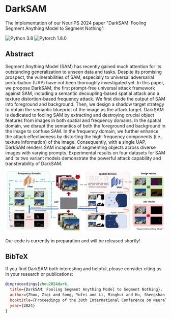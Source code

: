 # DarkSAM

The implementation of our NeurIPS 2024 paper "DarkSAM: Fooling Segment Anything Model to Segment Nothing".


![Python 3.8](https://img.shields.io/badge/python-3.8-green.svg?style=plastic)
![Pytorch 1.8.0](https://img.shields.io/badge/pytorch-1.8.0-red.svg?style=plastic)


## Abstract

Segment Anything Model (SAM) has recently gained much attention for its outstanding generalization to unseen data and tasks. Despite its promising prospect, the vulnerabilities of SAM, especially to universal adversarial perturbation (UAP) have not been thoroughly investigated yet. In this paper, we propose DarkSAM, the first prompt-free universal attack framework against SAM, including a semantic decoupling-based spatial attack and a texture distortion-based frequency attack. We first divide the output of SAM into foreground and background. Then, we design a shadow target strategy to obtain the semantic blueprint of the image as the attack target. DarkSAM is dedicated to fooling SAM by extracting and destroying crucial object features from images in both spatial and frequency domains. In the spatial domain, we disrupt the semantics of both the foreground and background in the image to confuse SAM. In the frequency domain, we further enhance the attack effectiveness by distorting the high-frequency components (i.e., texture information) of the image. Consequently, with a single UAP, DarkSAM renders SAM incapable of segmenting objects across diverse images with varying prompts. Experimental results on four datasets for SAM and its two variant models demonstrate the powerful attack capability and transferability of DarkSAM.



<img src="pipeline.png"/>

Our code is currently in preparation and will be released shortly!


## BibTeX 
If you find DarkSAM both interesting and helpful, please consider citing us in your research or publications:
```bibtex
@inproceedings{zhou2024dark,
  title={DarkSAM: Fooling Segment Anything Model to Segment Nothing},
  author={Zhou, Ziqi and Song, Yufei and Li, Minghui and Hu, Shengshan and Wang, Xianlong and Zhang, Leo Yu and Yao, Dezhong and Jin, Hai},
  booktitle={Proceedings of the 38th International Conference on Neural Information Processing Systems (NeurIPS'24)},
  year={2024}
}

```



